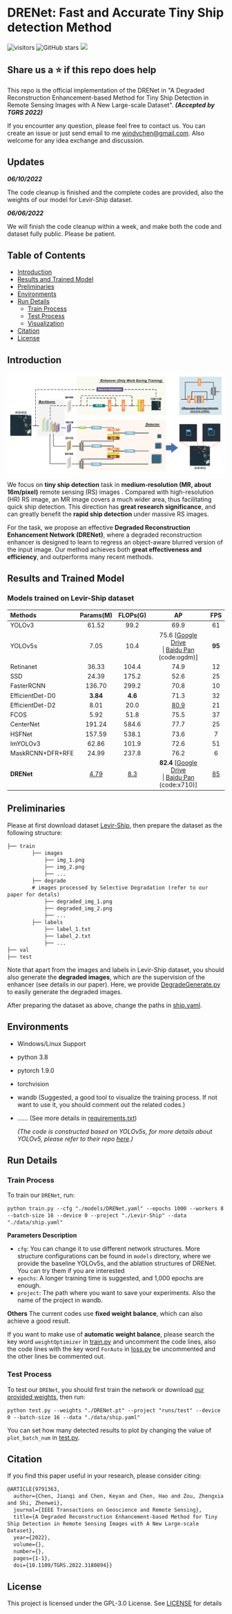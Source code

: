 # DRENet: Fast and Accurate Tiny Ship detection Method

![visitors](https://visitor-badge.glitch.me/badge?page_id=windvchen.drenet.visitor)
![GitHub stars](https://badgen.net/github/stars/windvchen/DRENet)
[![](https://img.shields.io/badge/license-GPL--3.0-brightgreen)](#License)

## Share us a :star: if this repo does help

This repo is the official implementation of the DRENet in "A Degraded Reconstruction Enhancement-based Method for Tiny Ship Detection in Remote Sensing Images with A New Large-scale Dataset". ***(Accepted by TGRS 2022)***

If you encounter any question, please feel free to contact us. You can create an issue or just send email to me windvchen@gmail.com. Also welcome for any idea exchange and discussion.

## Updates

***06/10/2022***
 
The code cleanup is finished and the complete codes are provided, also the weights of our model for Levir-Ship dataset.

***06/06/2022***

We will finish the code cleanup within a week, and make both the code and dataset fully public. Please be patient.


## Table of Contents

- [Introduction](#Introduction)
- [Results and Trained Model](#Results-and-Trained-Model)
- [Preliminaries](#Preliminaries)
- [Environments](#Environments)
- [Run Details](#Run-Details)
	- [Train Process](#Train-Process)
	- [Test Process](#Test-Process)
	- [Visualization](#Visualization)
- [Citation](#Citation)
- [License](#License)

## Introduction
![Our Network Structure](NetworkStructure.png)

We focus on **tiny ship detection** task in **medium-resolution (MR, about 16m/pixel)** remote sensing (RS) images . Compared with high-resolution (HR) RS image, an MR image covers a much wider area, thus facilitating quick ship detection. This direction has **great research significance**, and can greatly benefit the **rapid ship detection** under massive RS images.
 
 For the task, we propose an effective **Degraded Reconstruction Enhancement Network (DRENet)**, where a degraded reconstruction enhancer is designed to learn to regress an object-aware blurred version of the input image. Our method achieves both **great effectiveness and efficiency**, and outperforms many recent methods.

## Results and Trained Model
### Models trained on Levir-Ship dataset 
| Methods | Params(M) |FLOPs(G) | AP | FPS |
|:---|:---:|:---:|:---:| :---:|
| YOLOv3 | 61.52 | 99.2 | 69.9 | 61 |
| YOLOv5s | 7.05 | 10.4 | 75.6 [[Google Drive](https://drive.google.com/file/d/10AQA_ynjvmVD8XSiOhM_9A64EDm5lxfS/view?usp=sharing) <br /> &#124; [Baidu Pan](https://pan.baidu.com/s/1AffKx_gChABQiicJv2zjtg) (code:ogdm)]  | **95** | 
| Retinanet | 36.33 | 104.4 | 74.9 | 12 | 
| SSD | 24.39 | 175.2 | 52.6 | 25 | 
| FasterRCNN | 136.70 | 299.2 | 70.8 | 10 | 
| EfficientDet-D0 | **3.84** | **4.6** | 71.3 | 32 | 
| EfficientDet-D2 | 8.01 | 20.0 | <u>80.9</u> | 21 | 
| FCOS | 5.92 | 51.8 | 75.5 | 37 | 
| CenterNet | 191.24 | 584.6 | 77.7 | 25 | 
| HSFNet | 157.59 | 538.1 | 73.6 | 7 | 
| ImYOLOv3 | 62.86 | 101.9 | 72.6 | 51 | 
| MaskRCNN+DFR+RFE | 24.99 | 237.8 | 76.2 | 6 | 
| **DRENet** | <u>4.79</u> | <u>8.3</u> | **82.4** [[Google Drive](https://drive.google.com/file/d/1ApAejwSNYQDvROM1yRtltQOGdYAwYyF3/view?usp=sharing) <br /> &#124; [Baidu Pan](https://pan.baidu.com/s/1tBxhGOhmxc-L5ioHSqSjEQ) (code:x710)]  | <u>85</u>|


## Preliminaries
Please at first download dataset [Levir-Ship](https://github.com/WindVChen/Levir-Ship), then prepare the dataset as the following structure:
```
├── train
        ├── images
            ├── img_1.png
            ├── img_2.png
            ├── ...
        ├── degrade  
        # images processed by Selective Degradation (refer to our paper for detals)
            ├── degraded_img_1.png
            ├── degraded_img_2.png
            ├── ...
        ├── labels
            ├── label_1.txt
            ├── label_2.txt
            ├── ...
├── val
├── test
```
Note that apart from the images and labels in Levir-Ship dataset, you should also generate the **degraded images**, which are the supervision of the enhancer (see details in our paper). Here, we provide [DegradeGenerate.py](DegradeGenerate.py) to easily generate the degraded images.

After preparing the dataset as above, change the paths in [ship.yaml](data/ship.yaml).

## Environments

- Windows/Linux Support
- python 3.8
- pytorch 1.9.0
- torchvision
- wandb (Suggested, a good tool to visualize the training process. If not want to use it, you should comment out the related codes.)
- ...... (See more details in [requirements.txt](requirements.txt))

  *(The code is constructed based on YOLOv5s, for more details about YOLOv5, please refer to their repo [here](https://github.com/ultralytics/yolov5).)*


## Run Details
### Train Process
To train our `DRENet`, run:
```
python train.py --cfg "./models/DRENet.yaml" --epochs 1000 --workers 8 --batch-size 16 --device 0 --project "./Levir-Ship" --data "./data/ship.yaml"
```
**Parameters Description**
- `cfg`: You can change it to use different network structures. More structure configurations can be found in `models` directory, where we provide the baseline YOLOv5s, and the ablation structures of DRENet. You can try them if you are interested
- `epochs`: A longer training time is suggested, and 1,000 epochs are enough.
- `project`: The path where you want to save your experiments. Also the name of the project in wandb.

**Others**
The current codes use **fixed weight balance**, which can also achieve a good result.

If you want to make use of **automatic weight balance**, please search the key word `weightOptimizer` in [train.py](train.py) and uncomment the code lines, also the code lines with the key word `ForAuto` in [loss.py](utils/loss.py) be uncommented and the other lines be commented out.

### Test Process

To test our `DRENet`, you should first train the network or download [our provided weights](#Models-trained-on-Levir-Ship-dataset), then run:
```
python test.py --weights "./DRENet.pt" --project "runs/test" --device 0 --batch-size 16 --data "./data/ship.yaml"
```
You can set how many detected results to plot by changing the value of `plot_batch_num` in [test.py](test.py).


## Citation
If you find this paper useful in your research, please consider citing:
```
@ARTICLE{9791363,
  author={Chen, Jianqi and Chen, Keyan and Chen, Hao and Zou, Zhengxia and Shi, Zhenwei},
  journal={IEEE Transactions on Geoscience and Remote Sensing},
  title={A Degraded Reconstruction Enhancement-based Method for Tiny Ship Detection in Remote Sensing Images with A New Large-scale Dataset},
  year={2022},
  volume={},
  number={},
  pages={1-1},
  doi={10.1109/TGRS.2022.3180894}}
```


## License
This project is licensed under the GPL-3.0 License. See [LICENSE](LICENSE) for details

